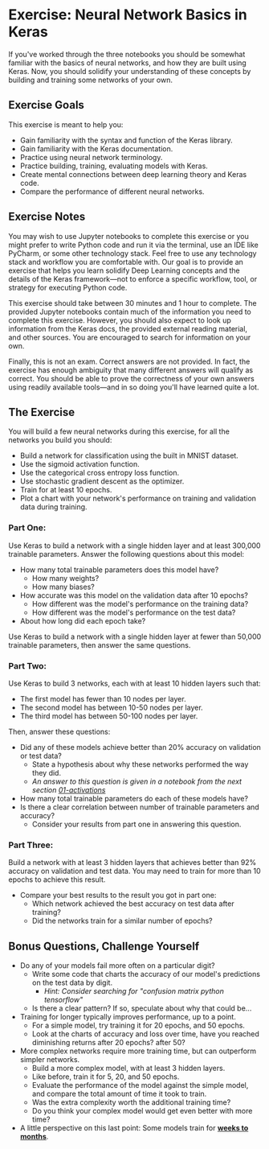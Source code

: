 # Exercise: Neural Network Basics in Keras

If you've worked through the three notebooks you should be somewhat familiar with the basics of neural networks, and how they are built using Keras. Now, you should solidify your understanding of these concepts by building and training some networks of your own.

## Exercise Goals

This exercise is meant to help you:

* Gain familiarity with the syntax and function of the Keras library.
* Gain familiarity with the Keras documentation.
* Practice using neural network terminology.
* Practice building, training, evaluating models with Keras.
* Create mental connections between deep learning theory and Keras code.
* Compare the performance of different neural networks.

## Exercise Notes

You may wish to use Jupyter notebooks to complete this exercise or you might prefer to write Python code and run it via the terminal, use an IDE like PyCharm, or some other technology stack. Feel free to use any technology stack and workflow you are comfortable with. Our goal is to provide an exercise that helps you learn solidify Deep Learning concepts and the details of the Keras framework—not to enforce a specific workflow, tool, or strategy for executing Python code.

This exercise should take between 30 minutes and 1 hour to complete. The provided Jupyter notebooks contain much of the information you need to complete this exercise. However, you should also expect to look up information from the Keras docs, the provided external reading material, and other sources. You are encouraged to search for information on your own.

Finally, this is not an exam. Correct answers are not provided. In fact, the exercise has enough ambiguity that many different answers will qualify as correct. You should be able to prove the correctness of your own answers using readily available tools—and in so doing you'll have learned quite a lot.

## The Exercise

You will build a few neural networks during this exercise, for all the networks you build you should:

* Build a network for classification using the built in MNIST dataset.
* Use the sigmoid activation function.
* Use the categorical cross entropy loss function.
* Use stochastic gradient descent as the optimizer.
* Train for at least 10 epochs.
* Plot a chart with your network's performance on training and validation data during training.

### Part One:

Use Keras to build a network with a single hidden layer and at least 300,000 trainable parameters. Answer the following questions about this model:

* How many total trainable parameters does this model have?
  * How many weights?
  * How many biases?
* How accurate was this model on the validation data after 10 epochs?
  * How different was the model's performance on the training data?
  * How different was the model's performance on the test data?
* About how long did each epoch take?

Use Keras to build a network with a single hidden layer at fewer than 50,000 trainable parameters, then answer the same questions.

### Part Two:

Use Keras to build 3 networks, each with at least 10 hidden layers such that:

* The first model has fewer than 10 nodes per layer.
* The second model has between 10-50 nodes per layer.
* The third model has between 50-100 nodes per layer.

Then, answer these questions:  

* Did any of these models achieve better than 20% accuracy on validation or test data?
  * State a hypothesis about why these networks performed the way they did.
  * *An answer to this question is given in a notebook from the next section [01-activations](/02-training-and-regularization-tactics/01-activations.ipynb)*
* How many total trainable parameters do each of these models have?
* Is there a clear correlation between number of trainable parameters and accuracy?
  * Consider your results from part one in answering this question.

### Part Three:

Build a network with at least 3 hidden layers that achieves better than 92% accuracy on validation and test data. You may need to train for more than 10 epochs to achieve this result.

* Compare your best results to the result you got in part one:
  * Which network achieved the best accuracy on test data after training?
  * Did the networks train for a similar number of epochs?

## Bonus Questions, Challenge Yourself

* Do any of your models fail more often on a particular digit? 
  * Write some code that charts the accuracy of our model's predictions on the test data by digit.
    * *Hint: Consider searching for "confusion matrix python tensorflow"*
  * Is there a clear pattern? If so, speculate about why that could be...
* Training for longer typically improves performance, up to a point.
  * For a simple model, try training it for 20 epochs, and 50 epochs.
  * Look at the charts of accuracy and loss over time, have you reached diminishing returns after 20 epochs? after 50?
* More complex networks require more training time, but can outperform simpler networks.
  * Build a more complex model, with at least 3 hidden layers.
  * Like before, train it for 5, 20, and 50 epochs. 
  * Evaluate the performance of the model against the simple model, and compare the total amount of time it took to train.
  * Was the extra complexity worth the additional training time? 
  * Do you think your complex model would get even better with more time?
* A little perspective on this last point: Some models train for [__weeks to months__](https://openai.com/blog/ai-and-compute/).  